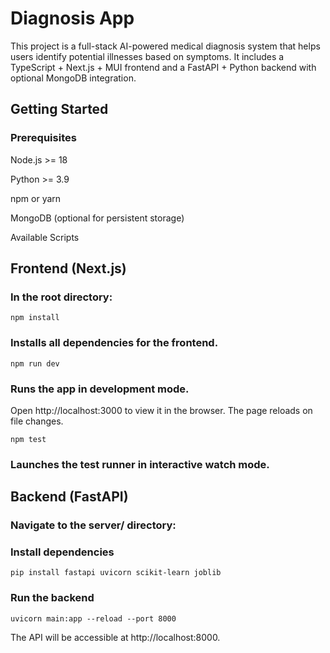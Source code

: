 # Diagnosis App #

This project is a full-stack AI-powered medical diagnosis system that helps users identify potential illnesses based on symptoms.
It includes a TypeScript + Next.js + MUI frontend and a FastAPI + Python backend with optional MongoDB integration.

## Getting Started ##

### Prerequisites ###

Node.js >= 18

Python >= 3.9

npm or yarn

MongoDB (optional for persistent storage)

Available Scripts

## Frontend (Next.js) ##

### In the root directory: ###

    npm install

### Installs all dependencies for the frontend. ###

    npm run dev

### Runs the app in development mode. ###
Open http://localhost:3000 to view it in the browser.
The page reloads on file changes.

    npm test

### Launches the test runner in interactive watch mode. ###

## Backend (FastAPI) ##

### Navigate to the server/ directory: ###

### Install dependencies ###

    pip install fastapi uvicorn scikit-learn joblib

### Run the backend ###

    uvicorn main:app --reload --port 8000

The API will be accessible at http://localhost:8000.
